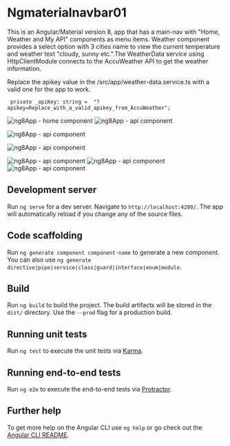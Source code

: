 # Ngmaterialnavbar01

This is an Angular/Material version 8, app that has a main-nav with "Home, Weather and My API" components as menu items. Weather component provides a select option with 3 cities name to view the current temperature and weather text "cloudy, sunny etc.".The WeatherData service using HttpClientModule connects to the AccuWeather API to get the weather information.

Replace the apikey value in the /src/app/weather-data.service.ts with a valid one for the app to work.
```code:ts
 private _apiKey: string =  "?apikey=Replace_with_a_valid_apikey_from_AccuWeather";
```
![ng8App - home component](../assets/ng8app-home.png) ![ng8App - api component](../assets/ng8app-api.png) 

![ng8App - api component](../assets/ng8app-weather-default.png) 

![ng8App - api component](../assets/ng8app-weather-menu_options.png) 

![ng8App - api component](../assets/ng8app-weather-menu_options-NewYork.png) ![ng8App - api component](../assets/ng8app-weather-menu_options-Chicago.png) ![ng8App - api component](../assets/ng8app-weather-menu_options-LosAngeles.png) 

## Development server

Run `ng serve` for a dev server. Navigate to `http://localhost:4200/`. The app will automatically reload if you change any of the source files.

## Code scaffolding

Run `ng generate component component-name` to generate a new component. You can also use `ng generate directive|pipe|service|class|guard|interface|enum|module`.

## Build

Run `ng build` to build the project. The build artifacts will be stored in the `dist/` directory. Use the `--prod` flag for a production build.

## Running unit tests

Run `ng test` to execute the unit tests via [Karma](https://karma-runner.github.io).

## Running end-to-end tests

Run `ng e2e` to execute the end-to-end tests via [Protractor](http://www.protractortest.org/).

## Further help

To get more help on the Angular CLI use `ng help` or go check out the [Angular CLI README](https://github.com/angular/angular-cli/blob/master/README.md).
